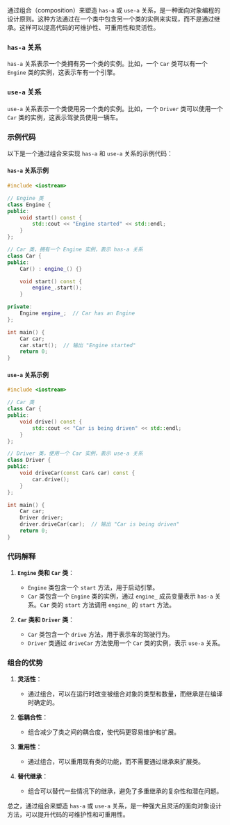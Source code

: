 通过组合（composition）来塑造 `has-a` 或 `use-a` 关系，是一种面向对象编程的设计原则。这种方法通过在一个类中包含另一个类的实例来实现，而不是通过继承。这样可以提高代码的可维护性、可重用性和灵活性。

### `has-a` 关系

`has-a` 关系表示一个类拥有另一个类的实例。比如，一个 `Car` 类可以有一个 `Engine` 类的实例，这表示车有一个引擎。

### `use-a` 关系

`use-a` 关系表示一个类使用另一个类的实例。比如，一个 `Driver` 类可以使用一个 `Car` 类的实例，这表示驾驶员使用一辆车。

### 示例代码

以下是一个通过组合来实现 `has-a` 和 `use-a` 关系的示例代码：

#### `has-a` 关系示例

```cpp
#include <iostream>

// Engine 类
class Engine {
public:
    void start() const {
        std::cout << "Engine started" << std::endl;
    }
};

// Car 类，拥有一个 Engine 实例，表示 has-a 关系
class Car {
public:
    Car() : engine_() {}

    void start() const {
        engine_.start();
    }

private:
    Engine engine_;  // Car has an Engine
};

int main() {
    Car car;
    car.start();  // 输出 "Engine started"
    return 0;
}
```

#### `use-a` 关系示例

```cpp
#include <iostream>

// Car 类
class Car {
public:
    void drive() const {
        std::cout << "Car is being driven" << std::endl;
    }
};

// Driver 类，使用一个 Car 实例，表示 use-a 关系
class Driver {
public:
    void driveCar(const Car& car) const {
        car.drive();
    }
};

int main() {
    Car car;
    Driver driver;
    driver.driveCar(car);  // 输出 "Car is being driven"
    return 0;
}
```

### 代码解释

1. **`Engine` 类和 `Car` 类**：
   - `Engine` 类包含一个 `start` 方法，用于启动引擎。
   - `Car` 类包含一个 `Engine` 类的实例，通过 `engine_` 成员变量表示 `has-a` 关系。`Car` 类的 `start` 方法调用 `engine_` 的 `start` 方法。

2. **`Car` 类和 `Driver` 类**：
   - `Car` 类包含一个 `drive` 方法，用于表示车的驾驶行为。
   - `Driver` 类通过 `driveCar` 方法使用一个 `Car` 类的实例，表示 `use-a` 关系。

### 组合的优势

1. **灵活性**：
   - 通过组合，可以在运行时改变被组合对象的类型和数量，而继承是在编译时确定的。

2. **低耦合性**：
   - 组合减少了类之间的耦合度，使代码更容易维护和扩展。

3. **重用性**：
   - 通过组合，可以重用现有类的功能，而不需要通过继承来扩展类。

4. **替代继承**：
   - 组合可以替代一些情况下的继承，避免了多重继承的复杂性和潜在问题。

总之，通过组合来塑造 `has-a` 或 `use-a` 关系，是一种强大且灵活的面向对象设计方法，可以提升代码的可维护性和可重用性。